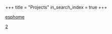 +++
title =  "Projects"
in_search_index = true
+++

[esphome](/pages/esphome)

[2]("$BASE_URL/pages/esphome")


